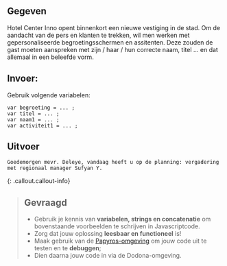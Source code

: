 ## Gegeven

Hotel Center Inno opent binnenkort een nieuwe vestiging in de stad. Om de aandacht van de pers en klanten te trekken, wil men werken met gepersonaliseerde begroetingsschermen en assitenten. 
Deze zouden de gast moeten aanspreken met zijn / haar / hun correcte naam, titel ... en dat allemaal in een beleefde vorm. 

## Invoer: 
Gebruik volgende variabelen: 
```
var begroeting = ... ;
var titel = ... ;
var naam1 = ... ;
var activiteit1 = ... ;
```

## Uitvoer

```
Goedemorgen mevr. Deleye, vandaag heeft u op de planning: vergadering met regionaal manager Sufyan Y.
```


{: .callout.callout-info}
>## Gevraagd
>* Gebruik je kennis van **variabelen, strings en concatenatie** om bovenstaande voorbeelden te schrijven in Javascriptcode. 
>* Zorg dat jouw oplossing **leesbaar en functioneel** is! 
>* Maak gebruik van de [Papyros-omgeving](https://papyros.dodona.be/?locale=nl&language=JavaScript) om jouw code uit te testen en te **debuggen**; 
>* Dien daarna jouw code in via de Dodona-omgeving. 

